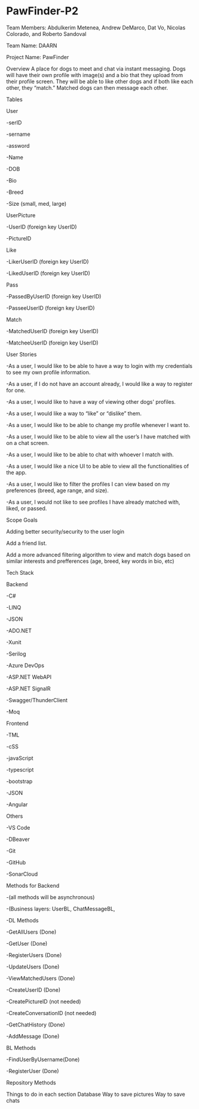 # PawFinder-P2

Team Members:
Abdulkerim Metenea, Andrew DeMarco, Dat Vo, Nicolas Colorado, and Roberto Sandoval

Team Name: 
DAARN

Project Name: 
PawFinder

Overview
	A place for dogs to meet and chat via instant messaging. Dogs will have their own profile with image(s) and a bio that they upload from their profile screen. They will be able to like other dogs and if both like each other, they “match.” Matched dogs can then message each other. 

Tables

User

-serID

-sername

-assword

-Name

-DOB

-Bio

-Breed

-Size (small, med, large)

UserPicture

-UserID (foreign key UserID)

-PictureID
	
Like

-LikerUserID (foreign key UserID)

-LikedUserID (foreign key UserID)

Pass

-PassedByUserID (foreign key UserID)

-PasseeUserID (foreign key UserID)

Match

-MatchedUserID (foreign key UserID)

-MatcheeUserID (foreign key UserID)


User Stories

-As a user, I would like to be able to have a way to login with my credentials to see my own profile information.

-As a user, if I do not have an account already, I would like a way to register for one.

-As a user, I would like to have a way of viewing other dogs' profiles.

-As a user, I would like a way to “like” or “dislike” them.

-As a user, I would like to be able to change my profile whenever I want to. 

-As a user, I would like to be able to view all the user’s I have matched with on a chat screen.

-As a user, I would like to be able to chat with whoever I match with.

-As a user, I would like a nice UI to be able to view all the functionalities of the app.

-As a user, I would like to filter the profiles I can view based on my preferences (breed, age range, and size).

-As a user, I would not like to see profiles I have already matched with, liked, or passed. 


Scope Goals

Adding better security/security to the user login

Add a friend list.

Add a more advanced filtering algorithm to view and match dogs based on similar interests and prefferences (age, breed, key words in bio, etc)


Tech Stack

Backend

-C#

-LINQ

-JSON

-ADO.NET

-Xunit

-Serilog

-Azure DevOps

-ASP.NET WebAPI

-ASP.NET SignalR

-Swagger/ThunderClient

-Moq


Frontend

-TML

-cSS

-javaScript

-typescript

-bootstrap

-JSON

-Angular

Others

-VS Code

-DBeaver

-Git

-GitHub

-SonarCloud


Methods for Backend

-(all methods will be asynchronous)

-(Business layers: UserBL, ChatMessageBL, 

-DL Methods

-GetAllUsers (Done)

-GetUser (Done)

-RegisterUsers (Done)

-UpdateUsers (Done)

-ViewMatchedUsers (Done)

-CreateUserID (Done)

-CreatePictureID (not needed)

-CreateConversationID (not needed)

-GetChatHistory (Done)

-AddMessage (Done)

BL Methods

-FindUserByUsername(Done)

-RegisterUser (Done)

Repository Methods

Things to do in each section
Database
Way to save pictures
Way to save chats
